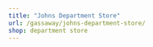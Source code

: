 ```yaml
---
title: "Johns Department Store"
url: /gassaway/johns-department-store/
shop: department store
---
```

